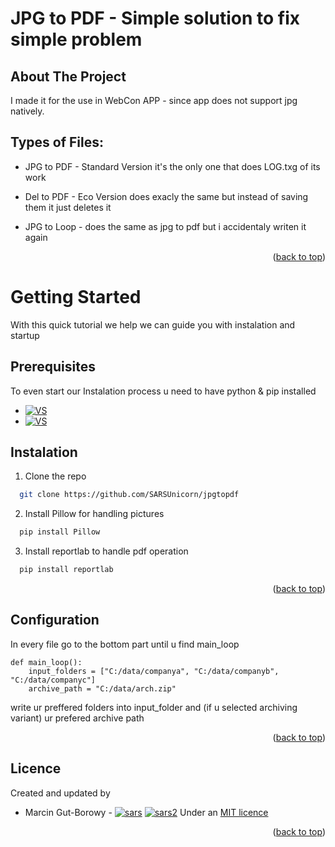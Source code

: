 # JPG to PDF - Simple solution to fix simple problem
<a name="readme-top"></a>
## About The Project
I made it for the use in WebCon APP - since app does not support jpg natively.
## Types of Files:

* JPG to PDF - Standard Version
it's the only one that does LOG.txg of its work

* Del to PDF - Eco Version
does exacly the same but instead of saving them it just deletes it

* JPG to Loop -
does the same as jpg to pdf but i accidentaly writen it again

<p align="right">(<a href="#readme-top">back to top</a>)</p>

# Getting Started
With this quick tutorial we help we can guide you with instalation and startup

## Prerequisites

To even start our Instalation process u need to have python & pip installed
* [![VS][py.dev]][py-url]
* [![VS][pip.dev]][pip-url]

## Instalation
1. Clone the repo
 ```sh
   git clone https://github.com/SARSUnicorn/jpgtopdf
   ```

2. Install Pillow for handling pictures
 ```sh
   pip install Pillow
   ```
3. Install  reportlab to handle pdf operation
 ```sh
   pip install reportlab
   ```
<p align="right">(<a href="#readme-top">back to top</a>)</p>

## Configuration

In every file go to the bottom part until u find main_loop
```
def main_loop():
    input_folders = ["C:/data/companya", "C:/data/companyb", "C:/data/companyc"]
    archive_path = "C:/data/arch.zip"
```
write ur preffered folders into input_folder
and (if u selected archiving variant) ur prefered archive path


<p align="right">(<a href="#readme-top">back to top</a>)</p>

## Licence

Created and updated by
* Marcin Gut-Borowy -  [![sars][git.dev]][sars-url]   [![sars2][linked.dev]][sars2-url] 
Under an [MIT licence](https://en.wikipedia.org/wiki/MIT_License)

<p align="right">(<a href="#readme-top">back to top</a>)</p>







[py.dev]:https://img.shields.io/badge/Python-3.9-green
[py-url]:https://www.python.org/downloads/

[pip.dev]:https://pypi-camo.freetls.fastly.net/cd7ef4975d71b4a87a35b3c01b5b1ec8481c4549/68747470733a2f2f696d672e736869656c64732e696f2f707970692f762f7069702e737667
[pip-url]:https://pypi.org/project/pip/


[sars2-url]: https://www.linkedin.com/in/marcin-gut-borowy-4b4854203/
[sars-url]: https://github.com/SARSUnicorn
[git.dev]: https://img.shields.io/badge/GitHub-100000?style=for-the-badge&logo=github&logoColor=white
[linked.dev]: https://img.shields.io/badge/LinkedIn-0077B5?style=for-the-badge&logo=linkedin&logoColor=white
